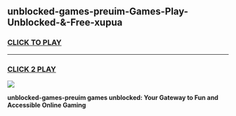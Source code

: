 
## unblocked-games-preuim-Games-Play-Unblocked-&-Free-xupua
<h3>
<a href="https://premium76.site?title=unblocked-games-preuim&ref=24A">CLICK TO PLAY</a></h3>
<hr>

<h3>
<a href="https://premium76.site?title=unblocked-games-preuim&ref=24A">CLICK 2 PLAY</a>
  
</h3>

<a href="https://premium76.site?title=unblocked-games-preuim&ref=24A"><img src="https://clearcache.store/games.png"></a>


**unblocked-games-preuim games unblocked: Your Gateway to Fun and Accessible Online Gaming**

